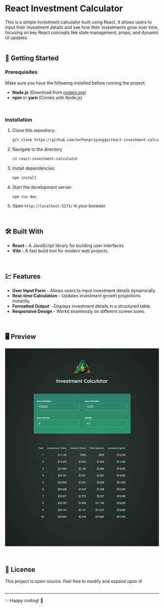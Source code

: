 # React Investment Calculator

This is a simple investment calculator built using React. It allows users to input their investment 
details and see how their investments grow over time, focusing on key React concepts like state management, 
props, and dynamic UI updates.
<br><br>


## 🚀 Getting Started

### **Prerequisites**
Make sure you have the following installed before running the project:
- **Node.js** (Download from [nodejs.org](https://nodejs.org/))
- **npm** or **yarn** (Comes with Node.js)
<br>

### **Installation**
1. Clone this repository:
   ```sh
   git clone https://github.com/nathenpriyonggo/react-investment-calculator/
   ```
2. Navigate to the directory
   ```sh
   cd react-investment-calculator
   ```
3. Install dependencies:
   ```sh
   npm install
   ```
4. Start the development server:
   ```sh
   npm run dev
   ```
5. Open ```http://localhost:5173/``` in your browser.
<br>

## 🛠️ Built With
- **React** - A JavaScript library for building user interfaces
- **Vite** - A fast build tool for modern web projects
<br>

## 💹 Features
- **User Input Form** - Allows users to input investment details dynamically.
- **Real-time Calculation** - Updates investment growth projections instantly.
- **Formatted Output** - Displays investment details in a structured table.
- **Responsive Design** - Works seamlessly on different screen sizes.
<br>


## 🖥️ Preview
<p align="center"><img src="webPreview.png" width="700"></p>
<br>

## 📜 License
This project is open-source. Feel free to modify and expand upon it!
<br><br>


---

✨ Happy coding! 🚀
